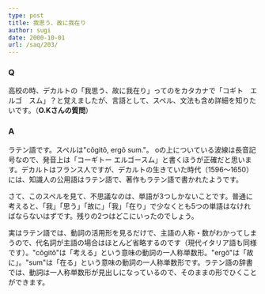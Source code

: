 ```yaml
---
type: post
title: 我思う、故に我在り
author: sugi
date: 2000-10-01
url: /saq/203/
---
```

### Q 

高校の時、デカルトの「我思う、故に我在り」ってのをカタカナで「コギト　エルゴ　スム」？と覚えましたが、言語として、スペル、文法も含め詳細を知りたいです。（**O.Kさんの質問**）

### A 

ラテン語です。スペルは"c&otilde;git&otilde;, erg&otilde; sum."。 oの上についている波線は長音記号なので、発音上は「コーギトー エルゴースム」と書くほうが正確だと思います。デカルトはフランス人ですが、デカルトの生きていた時代（1596～1650）には、知識人の公用語はラテン語で、著作もラテン語で書かれたようです。

さて、このスペルを見て、不思議なのは、単語が3つしかないことです。普通に考えると、「我」「思う」「故に」「我」「在り」で少なくとも5つの単語はなければならないはずです。残りの2つはどこにいったのでしょう。

実はラテン語では、動詞の活用形を見るだけで、主語の人称・数がわかってしまうので、代名詞が主語の場合はほとんど省略するのです（現代イタリア語も同様です）。"c&otilde;git&otilde;"は「考える」という意味の動詞の一人称単数形。"erg&otilde;"は「故に」。"sum"は「在る」という意味の動詞の一人称単数形です。ラテン語の辞書では、動詞は一人称単数形が見出しになっているので、そのままの形でひくことができます。

